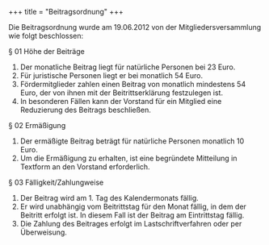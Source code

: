 +++
title = "Beitragsordnung"
+++

Die Beitragsordnung wurde am 19.06.2012 von der Mitgliedersversammlung wie folgt
beschlossen:

§ 01 Höhe der Beiträge

1. Der monatliche Beitrag liegt für natürliche Personen bei 23 Euro.
1. Für juristische Personen liegt er bei monatlich 54 Euro.
1. Fördermitglieder zahlen einen Beitrag von monatlich mindestens 54 Euro, der
   von ihnen mit der Beitrittserklärung festzulegen ist.
1. In besonderen Fällen kann der Vorstand für ein Mitglied eine Reduzierung des
   Beitrags beschließen. 

§ 02 Ermäßigung

1. Der ermäßigte Beitrag beträgt für natürliche Personen monatlich 10 Euro.
1. Um die Ermäßigung zu erhalten, ist eine begründete Mitteilung in Textform an
   den Vorstand erforderlich. 

§ 03 Fälligkeit/Zahlungweise

1. Der Beitrag wird am 1. Tag des Kalendermonats fällig.
1. Er wird unabhängig vom Beitrittstag für den Monat fällig, in dem der Beitritt
   erfolgt ist. In diesem Fall ist der Beitrag am Eintrittstag fällig.
1. Die Zahlung des Beitrages erfolgt im Lastschriftverfahren oder per
   Überweisung.

